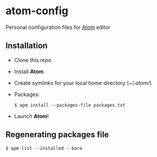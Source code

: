 # atom-config

Personal configuration files for [Atom](https://atom.io) editor

## Installation

* Clone this repo
* Install **Atom**
* Create symlinks for your local home directory (*~/.atom/*)
* Packages:

    `$ apm install --packages-file packages.txt`
* Launch **Atom**!

## Regenerating packages file

    $ apm list --installed --bare
